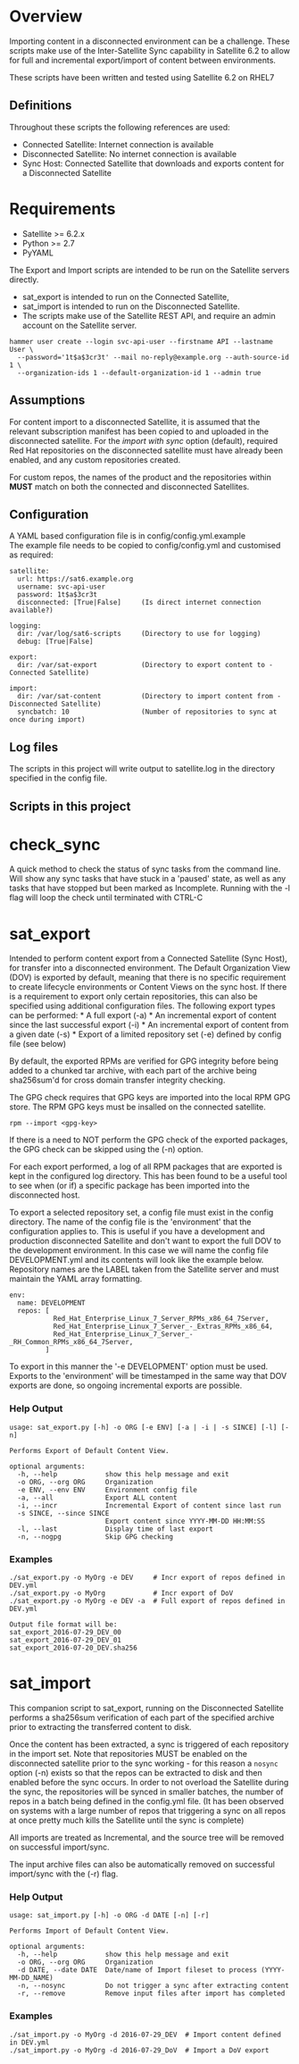 # Overview

Importing content in a disconnected environment can be a challenge. 
These scripts make use of the Inter-Satellite Sync capability in Satellite 6.2 to
allow for full and incremental export/import of content between environments. 

These scripts have been written and tested using Satellite 6.2 on RHEL7

## Definitions
Throughout these scripts the following references are used:
* Connected Satellite: Internet connection is available
* Disconnected Satellite: No internet connection is available
* Sync Host: Connected Satellite that downloads and exports content for a Disconnected Satellite


# Requirements
* Satellite >= 6.2.x
* Python >= 2.7
* PyYAML

The Export and Import scripts are intended to be run on the Satellite servers directly.
* sat_export is intended to run on the Connected Satellite,
* sat_import is intended to run on the Disconnected Satellite.
* The scripts make use of the Satellite REST API, and require an admin account on the Satellite server.
```
hammer user create --login svc-api-user --firstname API --lastname User \
  --password='1t$a$3cr3t' --mail no-reply@example.org --auth-source-id 1 \
  --organization-ids 1 --default-organization-id 1 --admin true
```

## Assumptions
For content import to a disconnected Satellite, it is assumed that the relevant
subscription manifest has been copied to and uploaded in the disconnected satellite. 
For the _import with sync_ option (default), required Red Hat repositories on the 
disconnected satellite must have already been enabled, and any custom repositories created.

For custom repos, the names of the product and the repositories within __MUST__ match on
both the connected and disconnected Satellites.


## Configuration
A YAML based configuration file is in config/config.yml.example  
The example file needs to be copied to config/config.yml and customised as
required:

```
satellite:
  url: https://sat6.example.org
  username: svc-api-user
  password: 1t$a$3cr3t
  disconnected: [True|False]     (Is direct internet connection available?)

logging:
  dir: /var/log/sat6-scripts     (Directory to use for logging)
  debug: [True|False]

export:
  dir: /var/sat-export           (Directory to export content to - Connected Satellite)

import:
  dir: /var/sat-content          (Directory to import content from - Disconnected Satellite)
  syncbatch: 10                  (Number of repositories to sync at once during import)
```

## Log files
The scripts in this project will write output to satellite.log in the directory
specified in the config file.


## Scripts in this project

# check_sync
A quick method to check the status of sync tasks from the command line.
Will show any sync tasks that have stuck in a 'paused' state, as well as any
tasks that have stopped but been marked as Incomplete.
Running with the -l flag will loop the check until terminated with CTRL-C


# sat_export
Intended to perform content export from a Connected Satellite (Sync Host), for
transfer into a disconnected environment. The Default Organization View (DOV)
is exported by default, meaning that there is no specific requirement to create
lifecycle environments or Content Views on the sync host. If there is a requirement
to export only certain repositories, this can also be specified using additional
configuration files. The following export types can be performed:
    * A full export (-a)
    * An incremental export of content since the last successful export (-i)
    * An incremental export of content from a given date (-s)
    * Export of a limited repository set (-e) defined by config file (see below)

By default, the exported RPMs are verified for GPG integrity before being
added to a chunked tar archive, with each part of the archive being sha256sum'd
for cross domain transfer integrity checking. 

The GPG check requires that GPG keys are imported into the local RPM GPG store.
The RPM GPG keys must be insalled on the connected satellite.
```
rpm --import <gpg-key>
```

If there is a need to NOT perform the GPG check of the exported packages, the 
GPG check can be skipped using the (-n) option.


For each export performed, a log of all RPM packages that are exported is kept
in the configured log directory. This has been found to be a useful tool to see
when (or if) a specific package has been imported into the disconnected host.

To export a selected repository set, a config file must exist in the config directory.
The name of the config file is the 'environment' that the configuration applies to.
This is useful if you have a development and production disconnected Satellite and
don't want to export the full DOV to the development environment. In this case
we will name the config file DEVELOPMENT.yml and its contents will look like the
example below. Repository names are the LABEL taken from the Satellite server and
must maintain the YAML array formatting.

```
env:
  name: DEVELOPMENT
  repos: [
           Red_Hat_Enterprise_Linux_7_Server_RPMs_x86_64_7Server,
           Red_Hat_Enterprise_Linux_7_Server_-_Extras_RPMs_x86_64,
           Red_Hat_Enterprise_Linux_7_Server_-_RH_Common_RPMs_x86_64_7Server,
         ]
```
To export in this manner the '-e DEVELOPMENT' option must be used.
Exports to the 'environment' will be timestamped in the same way that DOV exports
are done, so ongoing incremental exports are possible.

### Help Output
```
usage: sat_export.py [-h] -o ORG [-e ENV] [-a | -i | -s SINCE] [-l] [-n]

Performs Export of Default Content View.

optional arguments:
  -h, --help            show this help message and exit
  -o ORG, --org ORG     Organization
  -e ENV, --env ENV     Environment config file
  -a, --all             Export ALL content
  -i, --incr            Incremental Export of content since last run
  -s SINCE, --since SINCE
                        Export content since YYYY-MM-DD HH:MM:SS
  -l, --last            Display time of last export
  -n, --nogpg           Skip GPG checking

```

### Examples
```
./sat_export.py -o MyOrg -e DEV     # Incr export of repos defined in DEV.yml
./sat_export.py -o MyOrg            # Incr export of DoV
./sat_export.py -o MyOrg -e DEV -a  # Full export of repos defined in DEV.yml

Output file format will be:
sat_export_2016-07-29_DEV_00
sat_export_2016-07-29_DEV_01
sat_export_2016-07-20_DEV.sha256
```

# sat_import
This companion script to sat_export, running on the Disconnected Satellite
performs a sha256sum verification of each part of the specified archive prior
to extracting the transferred content to disk.

Once the content has been extracted, a sync is triggered of each repository
in the import set. Note that repositories MUST be enabled on the disconnected
satellite prior to the sync working - for this reason a `nosync` option (-n)
exists so that the repos can be extracted to disk and then enabled before the
sync occurs. In order to not overload the Satellite during the sync, the 
repositories will be synced in smaller batches, the number of repos in a batch
being defined in the config.yml file. (It has been observed on systems with a 
large number of repos that triggering a sync on all repos at once pretty much
kills the Satellite until the sync is complete)

All imports are treated as Incremental, and the source tree will be removed on 
successful import/sync.

The input archive files can also be automatically removed on successful import/sync
with the (-r) flag.


### Help Output
```
usage: sat_import.py [-h] -o ORG -d DATE [-n] [-r]

Performs Import of Default Content View.

optional arguments:
  -h, --help            show this help message and exit
  -o ORG, --org ORG     Organization
  -d DATE, --date DATE  Date/name of Import fileset to process (YYYY-MM-DD_NAME)
  -n, --nosync          Do not trigger a sync after extracting content
  -r, --remove          Remove input files after import has completed
```

### Examples
```
./sat_import.py -o MyOrg -d 2016-07-29_DEV  # Import content defined in DEV.yml
./sat_import.py -o MyOrg -d 2016-07-29_DoV  # Import a DoV export
```

